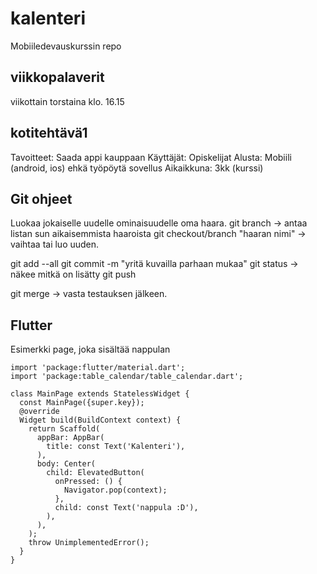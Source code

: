 # kalenteri
Mobiiledevauskurssin repo

## viikkopalaverit
viikottain torstaina klo. 16.15

## kotitehtävä1
Tavoitteet: Saada appi kauppaan
Käyttäjät: Opiskelijat
Alusta: Mobiili (android, ios) ehkä työpöytä sovellus
Aikaikkuna: 3kk (kurssi)

## Git ohjeet
Luokaa jokaiselle uudelle ominaisuudelle oma haara.
git branch -> antaa listan  sun aikaisemmista haaroista
git checkout/branch "haaran nimi" -> vaihtaa tai luo uuden.

git add --all
git commit -m "yritä kuvailla parhaan mukaa"
git status -> näkee mitkä on lisätty
git push

git merge -> vasta  testauksen jälkeen.

## Flutter
Esimerkki page, joka sisältää nappulan
```
import 'package:flutter/material.dart';
import 'package:table_calendar/table_calendar.dart';

class MainPage extends StatelessWidget {
  const MainPage({super.key});
  @override
  Widget build(BuildContext context) {
    return Scaffold(
      appBar: AppBar(
        title: const Text('Kalenteri'),
      ),
      body: Center(
        child: ElevatedButton(
          onPressed: () {
            Navigator.pop(context);
          },
          child: const Text('nappula :D'),
        ),
      ),
    );
    throw UnimplementedError();
  }
}
```


